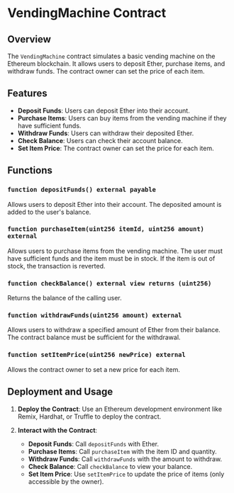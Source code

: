 # VendingMachine Contract

## Overview

The `VendingMachine` contract simulates a basic vending machine on the Ethereum blockchain. It allows users to deposit Ether, purchase items, and withdraw funds. The contract owner can set the price of each item.

## Features

- **Deposit Funds**: Users can deposit Ether into their account.
- **Purchase Items**: Users can buy items from the vending machine if they have sufficient funds.
- **Withdraw Funds**: Users can withdraw their deposited Ether.
- **Check Balance**: Users can check their account balance.
- **Set Item Price**: The contract owner can set the price for each item.

## Functions

### `function depositFunds() external payable`

Allows users to deposit Ether into their account. The deposited amount is added to the user's balance.

### `function purchaseItem(uint256 itemId, uint256 amount) external`

Allows users to purchase items from the vending machine. The user must have sufficient funds and the item must be in stock. If the item is out of stock, the transaction is reverted.

### `function checkBalance() external view returns (uint256)`

Returns the balance of the calling user.

### `function withdrawFunds(uint256 amount) external`

Allows users to withdraw a specified amount of Ether from their balance. The contract balance must be sufficient for the withdrawal.

### `function setItemPrice(uint256 newPrice) external`

Allows the contract owner to set a new price for each item.

## Deployment and Usage

1. **Deploy the Contract**: Use an Ethereum development environment like Remix, Hardhat, or Truffle to deploy the contract.

2. **Interact with the Contract**:
   - **Deposit Funds**: Call `depositFunds` with Ether.
   - **Purchase Items**: Call `purchaseItem` with the item ID and quantity.
   - **Withdraw Funds**: Call `withdrawFunds` with the amount to withdraw.
   - **Check Balance**: Call `checkBalance` to view your balance.
   - **Set Item Price**: Use `setItemPrice` to update the price of items (only accessible by the owner).
